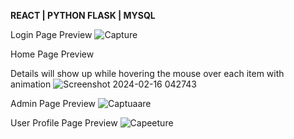**REACT | PYTHON FLASK | MYSQL**

Login Page Preview
![Capture](https://github.com/Seojkc/FM-Test/assets/93193151/7fdbc3c0-805f-4921-a91e-ee122e536814)

Home Page Preview

Details will show up while hovering the mouse over each item with animation
![Screenshot 2024-02-16 042743](https://github.com/Seojkc/FM-Test/assets/93193151/8f1a6d9f-520d-495d-b9b8-682cdd271e12)

Admin Page Preview
![Captuaare](https://github.com/Seojkc/FM-Test/assets/93193151/b9e10067-6a3f-42ec-a98b-40f42e612535)

User Profile Page Preview
![Capeeture](https://github.com/Seojkc/FM-Test/assets/93193151/f57db6d0-250d-454a-89b4-f08fd42d0365)


